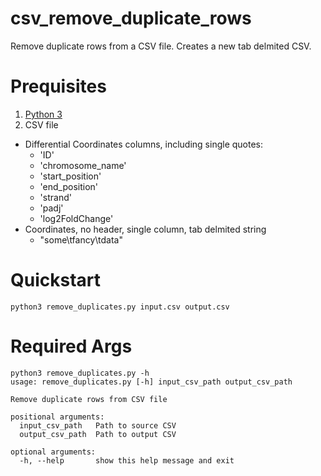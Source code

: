 # csv_remove_duplicate_rows
Remove duplicate rows from a CSV file. Creates a new tab delmited CSV.

# Prequisites
1. [Python 3](https://www.python.org/downloads/)
2. CSV file 
  * Differential Coordinates columns, including single quotes:
    * 'ID'
    * 'chromosome_name'
    * 'start_position'
    * 'end_position'
    * 'strand'
    * 'padj'
    * 'log2FoldChange'
  * Coordinates, no header, single column, tab delmited string
    * "some\tfancy\tdata"
    

# Quickstart
```
python3 remove_duplicates.py input.csv output.csv
```

# Required Args
```
python3 remove_duplicates.py -h
usage: remove_duplicates.py [-h] input_csv_path output_csv_path

Remove duplicate rows from CSV file

positional arguments:
  input_csv_path   Path to source CSV
  output_csv_path  Path to output CSV

optional arguments:
  -h, --help       show this help message and exit
```